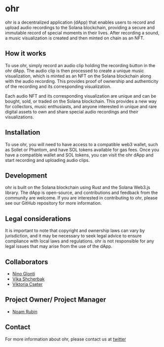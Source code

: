 # ohr

ohr is a decentralized application (dApp) that enables users to record and upload audio recordings to the Solana blockchain, providing a secure and immutable record of special moments in their lives. After recording a sound, a music visualization is created and then minted on chain as an NFT.

## How it works

To use ohr, simply record an audio clip holding the recording button in the ohr dApp. The audio clip is then processed to create a unique music visualization, which is minted as an NFT on the Solana blockchain along with the audio recording. This provides proof of ownership and authenticity of the recording and its corresponding visualization.

Each audio NFT and its corresponding visualization are unique and can be bought, sold, or traded on the Solana blockchain. This provides a new way for collectors, music enthusiasts, and anyone interested in unique and rare digital assets to own and share special audio recordings and their visualizations.

## Installation

To use ohr, you will need to have access to a compatible web3 wallet, such as Sollet or Phantom, and have SOL tokens available for gas fees. Once you have a compatible wallet and SOL tokens, you can visit the ohr dApp and start recording and uploading audio clips.

## Development

ohr is built on the Solana blockchain using Rust and the Solana Web3.js library. The dApp is open-source, and contributions and feedback from the community are welcome. If you are interested in contributing to ohr, please see our GitHub repository for more information.

## Legal considerations

It is important to note that copyright and ownership laws can vary by jurisdiction, and it may be necessary to seek legal advice to ensure compliance with local laws and regulations. ohr is not responsible for any legal issues that may arise from the use of the dApp.

## Collaborators

- [Nino Glonti](https://github.com/NinoGlonti)
- [Vika Shcherbak](https://github.com/uuuuuvika)
- [Viktoria Cseter](https://github.com/dievickie)

## Project Owner/ Project Manager

- [Noam Rubin](https://github.com/noamrubin22)

## Contact

For more information about ohr, please contact us at [twitter](https://twitter.com/still_to_be_created)
